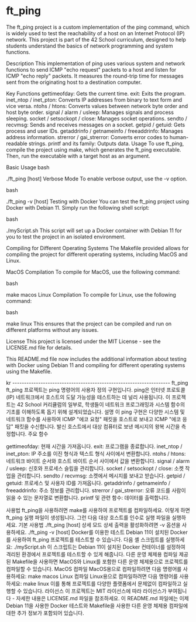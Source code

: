 # ft_ping


The ft_ping project is a custom implementation of the ping command, which is widely used to test the reachability of a host on an Internet Protocol (IP) network. This project is part of the 42 School curriculum, designed to help students understand the basics of network programming and system functions.

Description
This implementation of ping uses various system and network functions to send ICMP "echo request" packets to a host and listen for ICMP "echo reply" packets. It measures the round-trip time for messages sent from the originating host to a destination computer.

Key Functions
gettimeofday: Gets the current time.
exit: Exits the program.
inet_ntop / inet_pton: Converts IP addresses from binary to text form and vice versa.
ntohs / htons: Converts values between network byte order and host byte order.
signal / alarm / usleep: Manages signals and process sleeping.
socket / setsockopt / close: Manages socket operations.
sendto / recvmsg: Sends and receives messages on a socket.
getpid / getuid: Gets process and user IDs.
getaddrinfo / getnameinfo / freeaddrinfo: Manages address information.
strerror / gai_strerror: Converts error codes to human-readable strings.
printf and its family: Outputs data.
Usage
To use ft_ping, compile the project using make, which generates the ft_ping executable. Then, run the executable with a target host as an argument.

Basic Usage
bash


./ft_ping [host]
Verbose Mode
To enable verbose output, use the -v option.

bash


./ft_ping -v [host]
Testing with Docker
You can test the ft_ping project using Docker with Debian 11. Simply run the following shell script:

bash


./myScript.sh
This script will set up a Docker container with Debian 11 for you to test the project in an isolated environment.

Compiling for Different Operating Systems
The Makefile provided allows for compiling the project for different operating systems, including MacOS and Linux.

MacOS Compilation
To compile for MacOS, use the following command:

bash


make macos
Linux Compilation
To compile for Linux, use the following command:

bash


make linux
This ensures that the project can be compiled and run on different platforms without any issues.

License
This project is licensed under the MIT License - see the LICENSE.md file for details.

This README.md file now includes the additional information about testing with Docker using Debian 11 and compiling for different operating systems using the Makefile.



kr -------------------------------------------------------------------
ft_ping
ft_ping 프로젝트는 ping 명령어의 사용자 정의 구현입니다. ping은 인터넷 프로토콜(IP) 네트워크에서 호스트의 도달 가능성을 테스트하는 데 널리 사용됩니다. 이 프로젝트는 42 School 커리큘럼의 일부로, 학생들이 네트워크 프로그래밍과 시스템 함수의 기초를 이해하도록 돕기 위해 설계되었습니다.
설명
이 ping 구현은 다양한 시스템 및 네트워크 함수를 사용하여 ICMP "에코 요청" 패킷을 호스트로 보내고 ICMP "에코 응답" 패킷을 수신합니다. 발신 호스트에서 대상 컴퓨터로 보낸 메시지의 왕복 시간을 측정합니다.
주요 함수

gettimeofday: 현재 시간을 가져옵니다.
exit: 프로그램을 종료합니다.
inet_ntop / inet_pton: IP 주소를 이진 형식과 텍스트 형식 사이에서 변환합니다.
ntohs / htons: 네트워크 바이트 순서와 호스트 바이트 순서 사이에서 값을 변환합니다.
signal / alarm / usleep: 신호와 프로세스 슬립을 관리합니다.
socket / setsockopt / close: 소켓 작업을 관리합니다.
sendto / recvmsg: 소켓에서 메시지를 보내고 받습니다.
getpid / getuid: 프로세스 및 사용자 ID를 가져옵니다.
getaddrinfo / getnameinfo / freeaddrinfo: 주소 정보를 관리합니다.
strerror / gai_strerror: 오류 코드를 사람이 읽을 수 있는 문자열로 변환합니다.
printf 및 관련 함수: 데이터를 출력합니다.

사용법
ft_ping을 사용하려면 make를 사용하여 프로젝트를 컴파일하세요. 이렇게 하면 ft_ping 실행 파일이 생성됩니다. 그런 다음 대상 호스트를 인수로 실행 파일을 실행하세요.
기본 사용법
./ft_ping [host]
상세 모드
상세 출력을 활성화하려면 -v 옵션을 사용하세요.
./ft_ping -v [host]
Docker를 이용한 테스트
Debian 11이 설치된 Docker를 사용하여 ft_ping 프로젝트를 테스트할 수 있습니다. 다음 셸 스크립트를 실행하세요:
./myScript.sh
이 스크립트는 Debian 11이 설치된 Docker 컨테이너를 설정하여 격리된 환경에서 프로젝트를 테스트할 수 있게 해줍니다.
다른 운영 체제용 컴파일
제공된 Makefile을 사용하면 MacOS와 Linux를 포함한 다른 운영 체제용으로 프로젝트를 컴파일할 수 있습니다.
MacOS 컴파일
MacOS용으로 컴파일하려면 다음 명령어를 사용하세요:
make macos
Linux 컴파일
Linux용으로 컴파일하려면 다음 명령어를 사용하세요:
make linux
이를 통해 프로젝트를 다양한 플랫폼에서 문제없이 컴파일하고 실행할 수 있습니다.
라이선스
이 프로젝트는 MIT 라이선스에 따라 라이선스가 부여됩니다 - 자세한 내용은 LICENSE.md 파일을 참조하세요.
이 README.md 파일에는 이제 Debian 11을 사용한 Docker 테스트와 Makefile을 사용한 다른 운영 체제용 컴파일에 대한 추가 정보가 포함되어 있습니다.